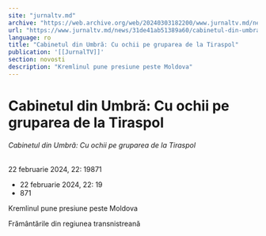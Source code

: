 ```yaml
---
site: "jurnaltv.md"
archive: "https://web.archive.org/web/20240303182200/www.jurnaltv.md/news/31de41ab51389a60/cabinetul-din-umbra-cu-ochii-pe-gruparea-de-la-tiraspol.html"
url: "https://www.jurnaltv.md/news/31de41ab51389a60/cabinetul-din-umbra-cu-ochii-pe-gruparea-de-la-tiraspol.html"
language: ro
title: "Cabinetul din Umbră: Cu ochii pe gruparea de la Tiraspol"
publication: '[[JurnalTV]]'
section: novosti
description: "Kremlinul pune presiune peste Moldova"
---
```


# Cabinetul din Umbră: Cu ochii pe gruparea de la Tiraspol

###### Cabinetul din Umbră: Cu ochii pe gruparea de la Tiraspol

22 februarie 2024, 22: 19871

- 22 februarie 2024, 22: 19
- 871

Kremlinul pune presiune peste Moldova

Frământările din regiunea transnistreană